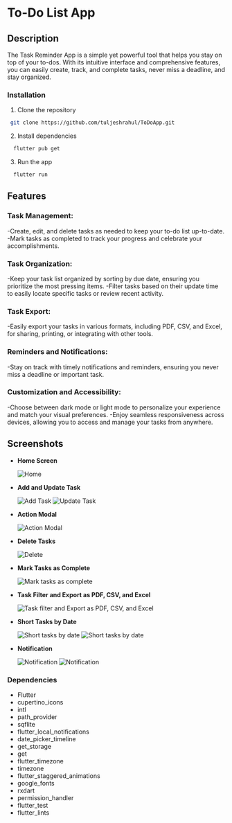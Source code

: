 # To-Do List App

## Description

The Task Reminder App is a simple yet powerful tool that helps you stay on top of your to-dos. With its intuitive interface and comprehensive features, you can easily create, track, and complete tasks, never miss a deadline, and stay organized.

### Installation

1. Clone the repository

 ```sh
  git clone https://github.com/tuljeshrahul/ToDoApp.git
 ```
2. Install dependencies

 ```sh
   flutter pub get
  ```
3. Run the app
   
  ```sh
    flutter run
  ```

## Features

### Task Management:
-Create, edit, and delete tasks as needed to keep your to-do list up-to-date.
-Mark tasks as completed to track your progress and celebrate your accomplishments.

### Task Organization:
-Keep your task list organized by sorting by due date, ensuring you prioritize the most pressing items.
-Filter tasks based on their update time to easily locate specific tasks or review recent activity.

### Task Export:
-Easily export your tasks in various formats, including PDF, CSV, and Excel, for sharing, printing, or integrating with other tools.

### Reminders and Notifications:
-Stay on track with timely notifications and reminders, ensuring you never miss a deadline or important task.

### Customization and Accessibility:
-Choose between dark mode or light mode to personalize your experience and match your visual preferences.
-Enjoy seamless responsiveness across devices, allowing you to access and manage your tasks from anywhere.

## Screenshots

- **Home Screen**
  
  ![Home](https://github.com/tuljeshrahul/ToDoApp/blob/090d88e511cd6d7ca2bbc106245f675d278d3c43/images/screenshot/Home%20Screen.png)

- **Add and Update Task**
  
  ![Add Task](https://github.com/tuljeshrahul/ToDoApp/blob/934fe68ddfc12323b1884dc958a16a2cda17e139/images/screenshot/Action%20modal.png)
  ![Update Task](https://github.com/tuljeshrahul/ToDoApp/blob/26ba0e8a9fed3bb9e1bf5bc1667b2069d1c71622/images/screenshot/Update%20task.png)

- **Action Modal**
  
  ![Action Modal](https://github.com/tuljeshrahul/ToDoApp/blob/e79baff53601f35546d82b4b52c623c86db9497f/images/screenshot/Action%20modal.png)

- **Delete Tasks**
  
  ![Delete](https://github.com/tuljeshrahul/ToDoApp/blob/e79baff53601f35546d82b4b52c623c86db9497f/images/screenshot/Delete%20and%20Task%20complete.png)

- **Mark Tasks as Complete**
  
  ![Mark tasks as complete](https://github.com/tuljeshrahul/ToDoApp/blob/e79baff53601f35546d82b4b52c623c86db9497f/images/screenshot/Delete%20and%20Task%20complete.png)

- **Task Filter and Export as PDF, CSV, and Excel**
  
  ![Task filter and Export as PDF, CSV, and Excel](https://github.com/tuljeshrahul/ToDoApp/blob/e79baff53601f35546d82b4b52c623c86db9497f/images/screenshot/task%20filter%20and%20export%20as%20pdf%2Ccsv%2C%20and%20excel.png)

- **Short Tasks by Date**
  
  ![Short tasks by date](https://github.com/tuljeshrahul/ToDoApp/blob/e79baff53601f35546d82b4b52c623c86db9497f/images/screenshot/Date%20list.png)
  ![Short tasks by date](https://github.com/tuljeshrahul/ToDoApp/blob/e79baff53601f35546d82b4b52c623c86db9497f/images/screenshot/Date%20list.png)

- **Notification**
  
  ![Notification](https://github.com/tuljeshrahul/ToDoApp/blob/e79baff53601f35546d82b4b52c623c86db9497f/images/screenshot/Notification.png)
  ![Notification](https://github.com/tuljeshrahul/ToDoApp/blob/e79baff53601f35546d82b4b52c623c86db9497f/images/screenshot/Nav%20notification.png)

### Dependencies

- Flutter
- cupertino_icons
- intl
- path_provider
- sqflite
- flutter_local_notifications
- date_picker_timeline
- get_storage
- get
- flutter_timezone
- timezone
- flutter_staggered_animations
- google_fonts
- rxdart
- permission_handler
- flutter_test
- flutter_lints

